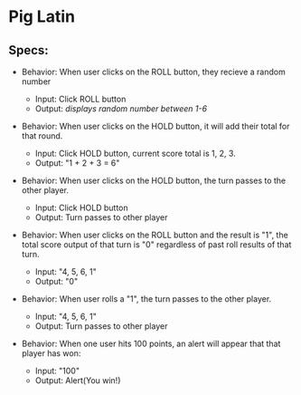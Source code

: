 # Pig Latin
## Specs:

* Behavior: When user clicks on the ROLL button, they recieve a random number
  * Input: Click ROLL button
  * Output: *displays random number between 1-6*

* Behavior: When user clicks on the HOLD button, it will add their total for that round.
  * Input: Click HOLD button, current score total is 1, 2, 3.
  * Output: "1 + 2 + 3 = 6"

* Behavior: When user clicks on the HOLD button, the turn passes to the other player.
  * Input: Click HOLD button
  * Output: Turn passes to other player

* Behavior: When user clicks on the ROLL button and the result is "1", the total score output of that turn is "0" regardless of past roll results of that turn.
  * Input: "4, 5, 6, 1"
  * Output: "0"

* Behavior: When user rolls a "1", the turn passes to the other player.
  * Input: "4, 5, 6, 1"
  * Output: Turn passes to other player

* Behavior: When one user hits 100 points, an alert will appear that that player has won:
  * Input: "100"
  * Output: Alert(You win!)



